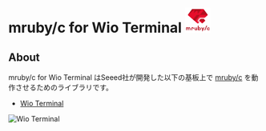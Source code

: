 # mruby/c for Wio Terminal <img src="./mrubyc.png" width=50 />

## About
mruby/c for Wio Terminal はSeeed社が開発した以下の基板上で [mruby/c](https://github.com/mrubyc/mrubyc) を動作させるためのライブラリです。

* [Wio Terminal](https://wiki.seeedstudio.com/Wio-Terminal-Getting-Started/)

![Wio Terminal](https://files.seeedstudio.com/wiki/Wio-Terminal/img/Wio-Terminal-Wiki.jpg)
